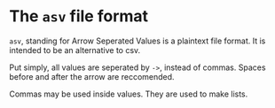 # The `asv` file format

`asv`, standing for Arrow Seperated Values is a plaintext file format. 
It is intended to be an alternative to csv.

Put simply, all values are seperated by ` -> `, instead of commas.
Spaces before and after the arrow are reccomended.

Commas may be used inside values. They are used to make lists.
